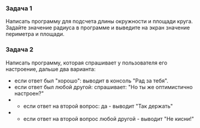 ### Задача 1
Написать программу для подсчета длины окружности и площади круга. Задайте значение радиуса в программе и выведите на экран значение периметра и площади.

### Задача 2
Написать программу, которая спрашивает у пользователя его настроение, дальше два варианта:
- если ответ был "хорошо": выводит в консоль "Рад за тебя".
- если ответ был любой другой: спрашивает: "Но ты же оптимистично настроен?"
- - если ответ на второй вопрос: да - выводит "Так держать"
-  - если ответ на второй вопрос любой другой - выводит "Не кисни!"